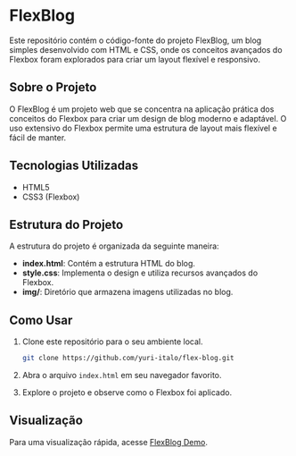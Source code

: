 # FlexBlog

Este repositório contém o código-fonte do projeto FlexBlog, um blog simples desenvolvido com HTML e CSS, onde os conceitos avançados do Flexbox foram explorados para criar um layout flexível e responsivo.

## Sobre o Projeto

O FlexBlog é um projeto web que se concentra na aplicação prática dos conceitos do Flexbox para criar um design de blog moderno e adaptável. O uso extensivo do Flexbox permite uma estrutura de layout mais flexível e fácil de manter.

## Tecnologias Utilizadas

- HTML5
- CSS3 (Flexbox)

## Estrutura do Projeto

A estrutura do projeto é organizada da seguinte maneira:

- **index.html**: Contém a estrutura HTML do blog.
- **style.css**: Implementa o design e utiliza recursos avançados do Flexbox.
- **img/**: Diretório que armazena imagens utilizadas no blog.

## Como Usar

1. Clone este repositório para o seu ambiente local.
   ```bash
   git clone https://github.com/yuri-italo/flex-blog.git
   ```

2. Abra o arquivo `index.html` em seu navegador favorito.

3. Explore o projeto e observe como o Flexbox foi aplicado.

## Visualização

Para uma visualização rápida, acesse [FlexBlog Demo](https://github.com/yuri-italo/flex-blog).